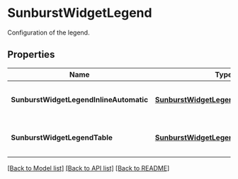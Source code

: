 # SunburstWidgetLegend

Configuration of the legend.

## Properties

| Name                                    | Type                                                                              | Description                                 | Notes |
| --------------------------------------- | --------------------------------------------------------------------------------- | ------------------------------------------- | ----- |
| **SunburstWidgetLegendInlineAutomatic** | [**SunburstWidgetLegendInlineAutomatic**](SunburstWidgetLegendInlineAutomatic.md) | Container class of the relevant properties. |
| **SunburstWidgetLegendTable**           | [**SunburstWidgetLegendTable**](SunburstWidgetLegendTable.md)                     | Container class of the relevant properties. |

[[Back to Model list]](README.md#documentation-for-models) [[Back to API list]](README.md#documentation-for-api-endpoints) [[Back to README]](README.md)
